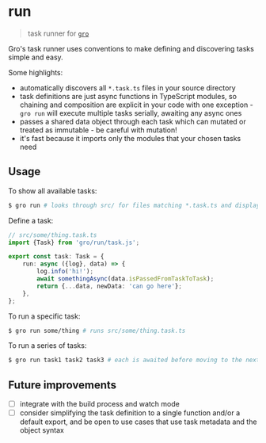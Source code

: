 # run

> task runner for
> [`gro`](https://github.com/feltcoop/gro)

Gro's task runner uses conventions to make
defining and discovering tasks simple and easy.

Some highlights:

- automatically discovers all `*.task.ts` files in your source directory
- task definitions are just async functions in TypeScript modules,
  so chaining and composition are explicit in your code with one exception -
  `gro run` will execute multiple tasks serially, awaiting any async ones
- passes a shared data object through each task
  which can mutated or treated as immutable - be careful with mutation!
- it's fast because it imports only the modules that your chosen tasks need

## Usage

To show all available tasks:

```bash
$ gro run # looks through src/ for files matching *.task.ts and displays them
```

Define a task:

```ts
// src/some/thing.task.ts
import {Task} from 'gro/run/task.js';

export const task: Task = {
	run: async ({log}, data) => {
		log.info('hi!');
		await somethingAsync(data.isPassedFromTaskToTask);
		return {...data, newData: 'can go here'};
	},
};
```

To run a specific task:

```bash
$ gro run some/thing # runs src/some/thing.task.ts
```

To run a series of tasks:

```bash
$ gro run task1 task2 task3 # each is awaited before moving to the next
```

## Future improvements

- [ ] integrate with the build process and watch mode
- [ ] consider simplifying the task definition
      to a single function and/or a default export,
      and be open to use cases that use task metadata and the object syntax

